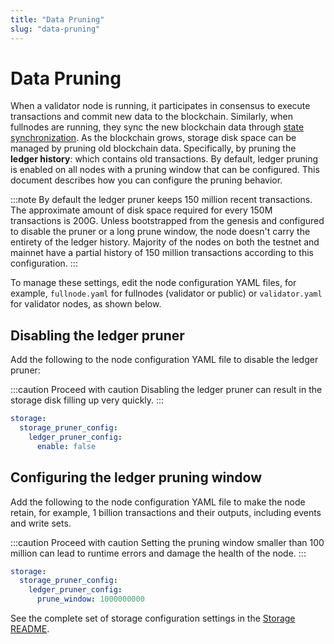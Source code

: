```yaml
---
title: "Data Pruning"
slug: "data-pruning"
---
```


# Data Pruning

When a validator node is running, it participates in consensus to execute
transactions and commit new data to the blockchain. Similarly, when fullnodes
are running, they sync the new blockchain data through [state synchronization](../guides/state-sync.md).
As the blockchain grows, storage disk space can be managed by pruning old
blockchain data. Specifically, by pruning the **ledger history**: which
contains old transactions. By default, ledger pruning is enabled on all
nodes with a pruning window that can be configured. This document describes
how you can configure the pruning behavior.

:::note
By default the ledger pruner keeps 150 million recent transactions. The approximate amount of disk space required for every 150M transactions is 200G. Unless
bootstrapped from the genesis and configured to disable the pruner or a long
prune window, the node doesn't carry the entirety of the ledger history.
Majority of the nodes on both the testnet and mainnet have a partial
history of 150 million transactions according to this configuration.
:::

To manage these settings, edit the node configuration YAML files,
for example, `fullnode.yaml` for fullnodes (validator or public) or
`validator.yaml` for validator nodes, as shown below.

## Disabling the ledger pruner

Add the following to the node configuration YAML file to disable the
ledger pruner:

:::caution Proceed with caution
Disabling the ledger pruner can result in the storage disk filling up very quickly.
:::

```yaml
storage:
  storage_pruner_config:
    ledger_pruner_config:
      enable: false
```

## Configuring the ledger pruning window

Add the following to the node configuration YAML file to make the node
retain, for example, 1 billion transactions and their outputs, including events
and write sets.

:::caution Proceed with caution
Setting the pruning window smaller than 100 million can lead to runtime errors and damage the health of the node.
:::

```yaml
storage:
  storage_pruner_config:
    ledger_pruner_config:
      prune_window: 1000000000
```

See the complete set of storage configuration settings in the [Storage README](https://github.com/aptos-labs/aptos-core/tree/main/storage#configs).
